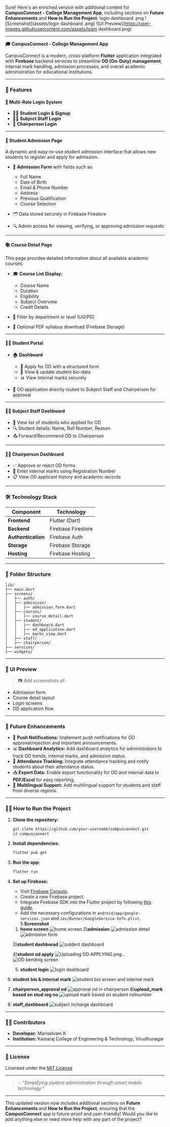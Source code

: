 Sure! Here's an enriched version with additional content for **CampusConnect - College Management App**, including sections on **Future Enhancements** and **How to Run the Project**:
login dashboard .png
![Screenshot](assets/login dashboard .png)
![UI Preview](https://user-images.githubusercontent.com/aasets/login dashboard.png)



---


**🎓 CampusConnect - College Management App**

CampusConnect is a modern, cross-platform **Flutter** application integrated with **Firebase** backend services to streamline **OD (On-Duty) management**, internal mark handling, admission processes, and overall academic administration for educational institutions.

---

### **🚀 Features**

#### **🔐 Multi-Role Login System**

* 👨‍🎓 **Student Login & Signup**
* 👨‍🏫 **Subject Staff Login**
* 👔 **Chairperson Login**

---

#### **📝 Student Admission Page**

A dynamic and easy-to-use student admission interface that allows new students to register and apply for admission.

* 🧾 **Admission Form** with fields such as:

  * Full Name
  * Date of Birth
  * Email & Phone Number
  * Address
  * Previous Qualification
  * Course Selection
* 🗂️ Data stored securely in Firebase Firestore
* 🔍 Admin access for viewing, verifying, or approving admission requests

---

#### **📚 Course Detail Page**

This page provides detailed information about all available academic courses.

* 🎓 **Course List Display:**

  * Course Name
  * Duration
  * Eligibility
  * Subject Overview
  * Credit Details
* 🔎 Filter by department or level (UG/PG)
* 📂 Optional PDF syllabus download (Firebase Storage)

---

#### **👨‍🎓 Student Portal**

* 🏠 **Dashboard**

  * 📄 Apply for OD with a structured form
  * 👤 View & update student bio-data
  * 📊 View internal marks securely
* 📨 OD application directly routed to Subject Staff and Chairperson for approval

---

#### **🧑‍🏫 Subject Staff Dashboard**

* 👥 View list of students who applied for OD
* 🔍 Student details: Name, Roll Number, Reason
* 📤 Forward/Recommend OD to Chairperson

---

#### **🧑‍💼 Chairperson Dashboard**

* ✅ Approve or reject OD forms
* 📝 Enter internal marks using Registration Number
* 📋 View OD applicant history and academic records

---

### **🛠️ Technology Stack**

| **Component**      | **Technology**     |
| ------------------ | ------------------ |
| **Frontend**       | Flutter (Dart)     |
| **Backend**        | Firebase Firestore |
| **Authentication** | Firebase Auth      |
| **Storage**        | Firebase Storage   |
| **Hosting**        | Firebase Hosting   |

---

### **📁 Folder Structure**

```
lib/
├── main.dart
├── screens/
│   ├── auth/
│   ├── admission/
│   │   ├── admission_form.dart
│   ├── courses/
│   │   ├── course_detail.dart
│   ├── student/
│   │   ├── dashboard.dart
│   │   ├── od_application.dart
│   │   ├── marks_view.dart
│   ├── staff/
│   ├── chairperson/
├── services/
├── widgets/
```

---

### **📲 UI Preview**

> 📷 Add screenshots of:

* Admission form
* Course detail layout
* Login screens
* OD application flow

---

### **🔮 Future Enhancements**

* 🔔 **Push Notifications:** Implement push notifications for OD approval/rejection and important announcements.
* 📊 **Dashboard Analytics:** Add dashboard analytics for administrators to track OD trends, internal marks, and admission status.
* 🧾 **Attendance Tracking:** Integrate attendance tracking and notify students about their attendance status.
* 📥 **Export Data:** Enable export functionality for OD and internal data to **PDF/Excel** for easy reporting.
* 📝 **Multilingual Support:** Add multilingual support for students and staff from diverse regions.

---

### **🧑‍💻 How to Run the Project**

1. **Clone the repository:**

   ```bash
   git clone https://github.com/your-username/campusconnect.git
   cd campusconnect
   ```

2. **Install dependencies:**

   ```bash
   flutter pub get
   ```

3. **Run the app:**

   ```bash
   flutter run
   ```

4. **Set up Firebase:**

   * Visit [Firebase Console](https://console.firebase.google.com/).
   * Create a new Firebase project.
   * Integrate Firebase SDK into the Flutter project by following [this guide](https://firebase.flutter.dev/docs/overview).
   * Add the necessary configurations in `android/app/google-services.json` and `ios/Runner/GoogleService-Info.plist`.
 5.**Screenshot**
   1) **home screen**
  ![home screen](https://github.com/user-attachments/assets/9c82d56f-6c4d-4069-b9e6-1c25a8ad6786)
   2)**admission**
      ![admission detail](https://github.com/user-attachments/assets/a794452f-1179-449e-8d6f-b00e343265f9)
      ![admission form](https://github.com/user-attachments/assets/ea34aa61-0118-4529-882e-f6ea3ae31fb2)


   3)**student dashborad**
  ![sutdent dashboard](https://github.com/user-attachments/assets/4f7a1942-295f-4747-ab52-cb5fb7a29b2d)



   4)**student od apply**
   ![Uploading OD APPLYING.png…]()
   ![OD bending screen](https://github.com/user-attachments/assets/4809c461-019a-4268-b1f7-9b95bbdd05d1)

   5) **student login**
       ![login dashboard ](https://github.com/user-attachments/assets/50b1ca62-828b-4eeb-af50-3fd0559c8870)
  6) **student bio & internal mark**
   ![student bio screen and internal mark ](https://github.com/user-attachments/assets/92809b98-9a63-4659-91f7-82e2f89d18ed)
  7) **chairperson_approval od**
     ![approval od in chairperson ](https://github.com/user-attachments/assets/4d14ecf0-2800-47ea-a9c0-e5b2594e94df)
   8)**upload_mark based on stud reg no**
     ![upload mark based on student rollnumber](https://github.com/user-attachments/assets/3940334b-2ca4-4e70-a129-9ee19566c599)

  9) **staff_dashboard**
     ![subject incharge dashboard ](https://github.com/user-attachments/assets/52b981eb-836a-4049-8696-e9d301c5dca2)

   

---

### **🙋‍♂️ Contributors**

* **Developer:** Mariselvam K
* **Institution:** Kamaraj College of Engineering & Technology, Virudhunagar

---

### **📄 License**

Licensed under the [MIT License](LICENSE)

---

> 💡 *“Simplifying student administration through smart mobile technology.”*

---

This updated version now includes additional sections on **Future Enhancements** and **How to Run the Project**, ensuring that the **CampusConnect** app is future-proof and user-friendly! Would you like to add anything else or need more help with any part of the project?
